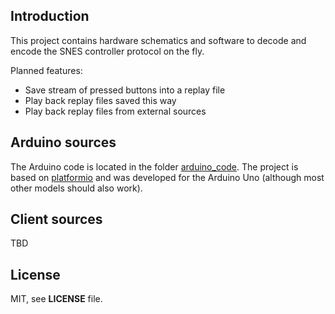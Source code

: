 ## Introduction

This project contains hardware schematics and software to decode and encode the SNES controller protocol on the fly.

Planned features:
* Save stream of pressed buttons into a replay file
* Play back replay files saved this way
* Play back replay files from external sources

## Arduino sources

The Arduino code is located in the folder [arduino_code](arduino_code).
The project is based on [platformio](http://platformio.org/) and was developed for the Arduino Uno (although most other models should also work).

## Client sources

TBD

## License

MIT, see **LICENSE** file.
